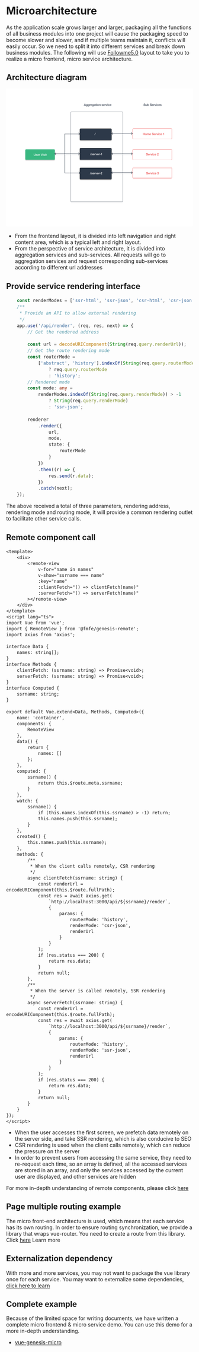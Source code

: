# Microarchitecture
As the application scale grows larger and larger, packaging all the functions of all business modules into one project will cause the packaging speed to become slower and slower, and if multiple teams maintain it, conflicts will easily occur. So we need to split it into different services and break down business modules. The following will use [Followme5.0](https://www.followme.com/?source=genesis) layout to take you to realize a micro frontend, micro service architecture.

## Architecture diagram
![Service Flow Chart](./images/microarchitecture.jpg)
- From the frontend layout, it is divided into left navigation and right content area, which is a typical left and right layout.
- From the perspective of service architecture, it is divided into aggregation services and sub-services. All requests will go to aggregation services and request corresponding sub-services according to different url addresses

## Provide service rendering interface
```ts
    const renderModes = ['ssr-html', 'ssr-json', 'csr-html', 'csr-json'];
    /**
     * Provide an API to allow external rendering
     */
    app.use('/api/render', (req, res, next) => {
        // Get the rendered address

        const url = decodeURIComponent(String(req.query.renderUrl));
        // Get the route rendering mode
        const routerMode =
            ['abstract', 'history'].indexOf(String(req.query.routerMode)) > -1
                ? req.query.routerMode
                : 'history';
        // Rendered mode
        const mode: any =
            renderModes.indexOf(String(req.query.renderMode)) > -1
                ? String(req.query.renderMode)
                : 'ssr-json';

        renderer
            .render({
                url,
                mode,
                state: {
                    routerMode
                }
            })
            .then((r) => {
                res.send(r.data);
            })
            .catch(next);
    });
```
The above received a total of three parameters, rendering address, rendering mode and routing mode, it will provide a common rendering outlet to facilitate other service calls.

## Remote component call
```vue
<template>
    <div>
        <remote-view
            v-for="name in names"
            v-show="ssrname === name"
            :key="name"
            :clientFetch="() => clientFetch(name)"
            :serverFetch="() => serverFetch(name)"
        ></remote-view>
    </div>
</template>
<script lang="ts">
import Vue from 'vue';
import { RemoteView } from '@fmfe/genesis-remote';
import axios from 'axios';

interface Data {
    names: string[];
}
interface Methods {
    clientFetch: (ssrname: string) => Promise<void>;
    serverFetch: (ssrname: string) => Promise<void>;
}
interface Computed {
    ssrname: string;
}

export default Vue.extend<Data, Methods, Computed>({
    name: 'container',
    components: {
        RemoteView
    },
    data() {
        return {
            names: []
        };
    },
    computed: {
        ssrname() {
            return this.$route.meta.ssrname;
        }
    },
    watch: {
        ssrname() {
            if (this.names.indexOf(this.ssrname) > -1) return;
            this.names.push(this.ssrname);
        }
    },
    created() {
        this.names.push(this.ssrname);
    },
    methods: {
        /**
         * When the client calls remotely, CSR rendering
         */
        async clientFetch(ssrname: string) {
            const renderUrl = encodeURIComponent(this.$route.fullPath);
            const res = await axios.get(
                `http://localhost:3000/api/${ssrname}/render`,
                {
                    params: {
                        routerMode: 'history',
                        renderMode: 'csr-json',
                        renderUrl
                    }
                }
            );
            if (res.status === 200) {
                return res.data;
            }
            return null;
        },
        /**
         * When the server is called remotely, SSR rendering
         */
        async serverFetch(ssrname: string) {
            const renderUrl = encodeURIComponent(this.$route.fullPath);
            const res = await axios.get(
                `http://localhost:3000/api/${ssrname}/render`,
                {
                    params: {
                        routerMode: 'history',
                        renderMode: 'ssr-json',
                        renderUrl
                    }
                }
            );
            if (res.status === 200) {
                return res.data;
            }
            return null;
        }
    }
});
</script>

```
- When the user accesses the first screen, we prefetch data remotely on the server side, and take SSR rendering, which is also conducive to SEO
- CSR rendering is used when the client calls remotely, which can reduce the pressure on the server
- In order to prevent users from accessing the same service, they need to re-request each time, so an array is defined, all the accessed services are stored in an array, and only the services accessed by the current user are displayed, and other services are hidden

For more in-depth understanding of remote components, please click [here](../remote)


## Page multiple routing example
The micro front-end architecture is used, which means that each service has its own routing. In order to ensure routing synchronization, we provide a library that wraps vue-router. You need to create a route from this library. Click [here](../app) Learn more

## Externalization dependency
With more and more services, you may not want to package the vue library once for each service. You may want to externalize some dependencies, [click here to learn](../core/#hookdescription)

## Complete example
Because of the limited space for writing documents, we have written a complete micro frontend & micro service demo. You can use this demo for a more in-depth understanding.
- [vue-genesis-micro](https://github.com/fmfe/vue-genesis-micro)